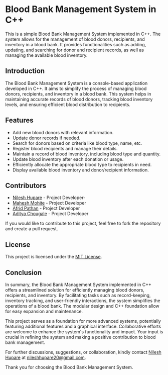 # Blood Bank Management System in C++

This is a simple Blood Bank Management System implemented in C++. The system allows for the management of blood donors, recipients, and inventory in a blood bank. It provides functionalities such as adding, updating, and searching for donor and recipient records, as well as managing the available blood inventory.



## Introduction

The Blood Bank Management System is a console-based application developed in C++. It aims to simplify the process of managing blood donors, recipients, and inventory in a blood bank. This system helps in maintaining accurate records of blood donors, tracking blood inventory levels, and ensuring efficient blood distribution to recipients.

## Features

- Add new blood donors with relevant information.
- Update donor records if needed.
- Search for donors based on criteria like blood type, name, etc.
- Register blood recipients and manage their details.
- Maintain a record of blood inventory, including blood type and quantity.
- Update blood inventory after each donation or usage.
- Efficiently allocate the appropriate blood type to recipients in need.
- Display available blood inventory and donor/recipient information.



## Contributors

- [Nilesh Hupare](https://github.com/NileshsGithub) - Project Developer-
-  [Mahesh Mohite](https://github.com/MaheshMohite6520) - Project Developer
- [Afrid Pathan](https://github.com/Afrid1919) - Project Developer
- [Aditya Chougale](https://github.com/Aditya532638) - Project Developer

 



If you would like to contribute to this project, feel free to fork the repository and create a pull request.

## License

This project is licensed under the [MIT License](LICENSE).
## Conclusion

In summary, the Blood Bank Management System implemented in C++ offers a streamlined solution for efficiently managing blood donors, recipients, and inventory. By facilitating tasks such as record-keeping, inventory tracking, and user-friendly interactions, the system simplifies the operations of a blood bank. The modular design and C++ foundation allow for easy expansion and maintenance.

This project serves as a foundation for more advanced systems, potentially featuring additional features and a graphical interface. Collaborative efforts are welcome to enhance the system's functionality and impact. Your input is crucial in refining the system and making a positive contribution to blood bank management.

For further discussions, suggestions, or collaboration, kindly contact [Nilesh Hupare](https://github.com/your-username) at nileshhupare20@gmail.com.

Thank you for choosing the Blood Bank Management System.
